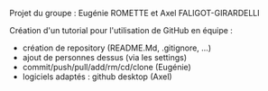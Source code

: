 Projet du groupe : Eugénie ROMETTE et Axel FALIGOT-GIRARDELLI

Création d'un tutorial pour l'utilisation de GitHub en équipe :
- création de repository (README.Md, .gitignore, ...)
- ajout de personnes dessus (via les settings)
- commit/push/pull/add/rm/cd/clone (Eugénie)
- logiciels adaptés : github desktop (Axel)
